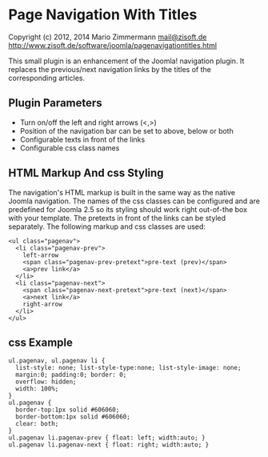 Page Navigation With Titles
===========================

Copyright (c) 2012, 2014
Mario Zimmermann <mail@zisoft.de>  
http://www.zisoft.de/software/joomla/pagenavigationtitles.html  


This small plugin is an enhancement of the Joomla! navigation plugin.
It replaces the previous/next navigation links by the titles of the 
corresponding articles.


Plugin Parameters
-----------------

* Turn on/off the left and right arrows (<,>)
* Position of the navigation bar can be set to above, below or both
* Configurable texts in front of the links
* Configurable css class names


HTML Markup And css Styling
---------------------------

The navigation's HTML markup is built in the same way as the native Joomla 
navigation. The names of the css classes can be configured and are predefined 
for Joomla 2.5 so its styling should work right out-of-the box with your 
template. The pretexts in front of the links can be styled separately. The 
following markup and css classes are used:


    <ul class="pagenav">
      <li class="pagenav-prev">
        left-arrow 
        <span class="pagenav-prev-pretext">pre-text (prev)</span>
        <a>prev link</a>
      </li>
      <li class="pagenav-next">
        <span class="pagenav-next-pretext">pre-text (next)</span>
        <a>next link</a>
        right-arrow
      </li>
    </ul>


css Example
-----------

    ul.pagenav, ul.pagenav li {
      list-style: none; list-style-type:none; list-style-image: none;
      margin:0; padding:0; border: 0;
      overflow: hidden;
      width: 100%;
    }
    ul.pagenav {
      border-top:1px solid #606060;
      border-bottom:1px solid #606060;
      clear: both;
    }
    ul.pagenav li.pagenav-prev { float: left; width:auto; }
    ul.pagenav li.pagenav-next { float: right; width:auto; }
